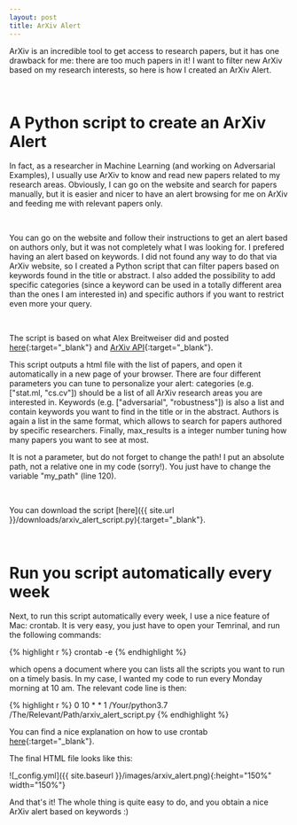 ```yaml
---
layout: post
title: ArXiv Alert
---
```


ArXiv is an incredible tool to get access to research papers, but it has one drawback for me: there are too much papers in it! I want to filter new ArXiv based on my research interests, so here is how I created an ArXiv Alert.

<br/>

# A Python script to create an ArXiv Alert

In fact, as a researcher in Machine Learning (and working on Adversarial Examples), I usually use ArXiv to know and read new papers related to my research areas. Obviously, I can go on the website and search for papers manually, but it is easier and nicer to have an alert browsing for me on ArXiv and feeding me with relevant papers only.

<br/>

You can go on the website and follow their instructions to get an alert based on authors only, but it was not completely what I was looking for. I prefered having an alert based on keywords. I did not found any way to do that via ArXiv website, so I created a Python script that can filter papers based on keywords found in the title or abstract. I also added the possibility to add specific categories (since a keyword can be used in a totally different area than the ones I am interested in) and specific authors if you want to restrict even more your query.

<br/>

The script is based on what Alex Breitweiser did and posted [here](https://academia.stackexchange.com/questions/76020/subscribe-to-cross-listings-on-arxiv "Alex Breitweiser post"){:target="_blank"} and [ArXiv API](https://arxiv.org/help/api/index "ArXiv API"){:target="_blank"}.

This script outputs a html file with the list of papers, and open it automatically in a new page of your browser.
There are four different parameters you can tune to personalize your alert: categories (e.g. ["stat.ml, "cs.cv"]) should be a list of all ArXiv research areas you are interested in. Keywords (e.g. ["adversarial", "robustness"]) is also a list and contain keywords you want to find in the title or in the abstract. Authors is again a list in the same format, which allows to search for papers authored by specific researchers. Finally, max_results is a integer number tuning how many papers you want to see at most.

It is not a parameter, but do not forget to change the path! I put an absolute path, not a relative one in my code (sorry!). You just have to change the variable "my_path" (line 120).

<br/>

You can download the script [here]({{ site.url }}/downloads/arxiv_alert_script.py){:target="_blank"}.


<br/>

# Run you script automatically every week

Next, to run this script automatically every week, I use a nice feature of Mac: crontab. It is very easy, you just have to open your Temrinal, and run the following commands:

{% highlight r %}
crontab -e
{% endhighlight %}

which opens a document where you can lists all the scripts you want to run on a timely basis. In my case, I wanted my code to run every Monday morning at 10 am. The relevant code line is then:

{% highlight r %}
0 10 * * 1 /Your/python3.7 /The/Relevant/Path/arxiv_alert_script.py
{% endhighlight %}

You can find a nice explanation on how to use crontab [here](https://www.google.com/search?q=use+crontab+mac&rlz=1C5CHFA_enFR880FR880&oq=use+crontab+mac&aqs=chrome..69i57j0l7.2654j0j7&sourceid=chrome&ie=UTF-8#kpvalbx=_szxiXpb9FZadjLsPr9qL6AE31 "Crontab explanation"){:target="_blank"}.


The final HTML file looks like this:

![_config.yml]({{ site.baseurl }}/images/arxiv_alert.png){:height="150%" width="150%"}

And that's it! The whole thing is quite easy to do, and you obtain a nice ArXiv alert based on keywords :)